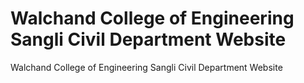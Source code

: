# Walchand College of Engineering Sangli Civil Department Website
 Walchand College of Engineering Sangli Civil Department Website
